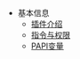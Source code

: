 <!-- docs/zh_CN/_sidebar.md -->
- 基本信息
    - [插件介绍](README.md)
    - [指令与权限](2.指令与权限.md)
    - [PAPI变量](3.PAPI变量.md)